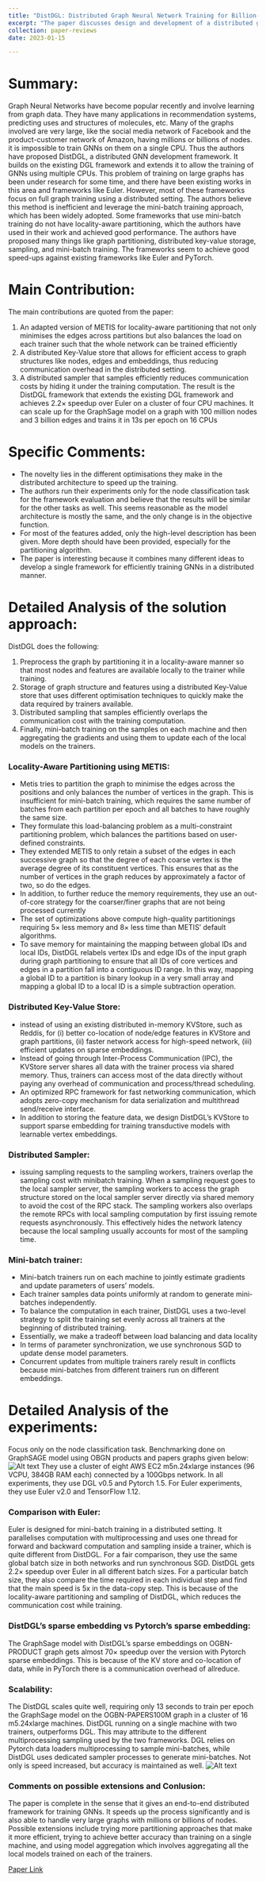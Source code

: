 ```yaml
---
title: "DistDGL: Distributed Graph Neural Network Training for Billion-Scale Graphs"
excerpt: "The paper discusses design and development of a distributed graph neural network training framework based on existing Deep Graph Library."
collection: paper-reviews
date: 2023-01-15

---
```


Summary:
======
Graph Neural Networks have become popular recently and involve learning from graph data.
They have many applications in recommendation systems, predicting uses and structures of
molecules, etc. Many of the graphs involved are very large, like the social media network of
Facebook and the product-customer network of Amazon, having millions or billions of nodes. it
is impossible to train GNNs on them on a single CPU. Thus the authors have proposed
DistDGL, a distributed GNN development framework. It builds on the existing DGL framework
and extends it to allow the training of GNNs using multiple CPUs.
This problem of training on large graphs has been under research for some time, and there
have been existing works in this area and frameworks like Euler. However, most of these
frameworks focus on full graph training using a distributed setting. The authors believe this
method is inefficient and leverage the mini-batch training approach, which has been widely
adopted. Some frameworks that use mini-batch training do not have locality-aware partitioning,
which the authors have used in their work and achieved good performance.
The authors have proposed many things like graph partitioning, distributed key-value storage,
sampling, and mini-batch training. The frameworks seem to achieve good speed-ups against
existing frameworks like Euler and PyTorch.

Main Contribution:
======
The main contributions are quoted from the paper:
1. An adapted version of METIS for locality-aware partitioning that not only minimises the
edges across partitions but also balances the load on each trainer such that the whole
network can be trained efficiently
2. A distributed Key-Value store that allows for efficient access to graph structures like
nodes, edges and embeddings, thus reducing communication overhead in the
distributed setting.
3. A distributed sampler that samples efficiently reduces communication costs by hiding it
under the training computation.
The result is the DistDGL framework that extends the existing DGL framework and achieves
2.2× speedup over Euler on a cluster of four CPU machines. It can scale up for the GraphSage
model on a graph with 100 million nodes and 3 billion edges and trains it in 13s per epoch on 16
CPUs

Specific Comments:
======
* The novelty lies in the different optimisations they make in the distributed architecture to
speed up the training.
* The authors run their experiments only for the node classification task for the framework
evaluation and believe that the results will be similar for the other tasks as well. This
seems reasonable as the model architecture is mostly the same, and the only change is
in the objective function.
* For most of the features added, only the high-level description has been given. More
depth should have been provided, especially for the partitioning algorithm.
* The paper is interesting because it combines many different ideas to develop a single
framework for efficiently training GNNs in a distributed manner.

Detailed Analysis of the solution approach:
======
DistDGL does the following:
1. Preprocess the graph by partitioning it in a locality-aware manner so that most nodes
and features are available locally to the trainer while training.
2. Storage of graph structure and features using a distributed Key-Value store that uses
different optimisation techniques to quickly make the data required by trainers available.
3. Distributed sampling that samples efficiently overlaps the communication cost with the
training computation.
4. Finally, mini-batch training on the samples on each machine and then aggregating the
gradients and using them to update each of the local models on the trainers.
### Locality-Aware Partitioning using METIS:
* Metis tries to partition the graph to minimise the edges across the positions and only
balances the number of vertices in the graph. This is insufficient for mini-batch training,
which requires the same number of batches from each partition per epoch and all
batches to have roughly the same size.
* They formulate this load-balancing problem as a multi-constraint partitioning problem,
which balances the partitions based on user-defined constraints.
* They extended METIS to only retain a subset of the edges in each successive graph so
that the degree of each coarse vertex is the average degree of its constituent vertices.
This ensures that as the number of vertices in the graph reduces by approximately a
factor of two, so do the edges.
* In addition, to further reduce the memory requirements, they use an out-of-core strategy
for the coarser/finer graphs that are not being processed currently
* The set of optimizations above compute high-quality partitionings requiring 5× less
memory and 8× less time than METIS’ default algorithms.
* To save memory for maintaining the mapping between global IDs and local IDs, DistDGL
relabels vertex IDs and edge IDs of the input graph during graph partitioning to ensure
that all IDs of core vertices and edges in a partition fall into a contiguous ID range. In this
way, mapping a global ID to a partition is binary lookup in a very small array and
mapping a global ID to a local ID is a simple subtraction operation.
### Distributed Key-Value Store:
* instead of using an existing distributed in-memory KVStore, such as Reddis, for (i) better
co-location of node/edge features in KVStore and graph partitions, (ii) faster network
access for high-speed network, (iii) efficient updates on sparse embeddings.
* Instead of going through Inter-Process Communication (IPC), the KVStore server shares
all data with the trainer process via shared memory. Thus, trainers can access most of
the data directly without paying any overhead of communication and process/thread
scheduling.
* An optimized RPC framework for fast networking communication, which adopts
zero-copy mechanism for data serialization and multithread send/receive interface.
* In addition to storing the feature data, we design DistDGL’s KVStore to support sparse
embedding for training transductive models with learnable vertex embeddings.
### Distributed Sampler:
* issuing sampling requests to the sampling workers, trainers overlap the sampling cost
with minibatch training. When a sampling request goes to the local sampler server, the
sampling workers to access the graph structure stored on the local sampler server
directly via shared memory to avoid the cost of the RPC stack. The sampling workers
also overlaps the remote RPCs with local sampling computation by first issuing remote
requests asynchronously. This effectively hides the network latency because the local
sampling usually accounts for most of the sampling time.
### Mini-batch trainer:
* Mini-batch trainers run on each machine to jointly estimate gradients and update
parameters of users’ models.
* Each trainer samples data points uniformly at random to generate mini-batches
independently.
* To balance the computation in each trainer, DistDGL uses a two-level strategy to split the
training set evenly across all trainers at the beginning of distributed training.
* Essentially, we make a tradeoff between load balancing and data locality
* In terms of parameter synchronization, we use synchronous SGD to update dense
model parameters.
* Concurrent updates from multiple trainers rarely result in conflicts because mini-batches
from different trainers run on different embeddings.

Detailed Analysis of the experiments:
======
Focus only on the node classification task.
Benchmarking done on GraphSAGE model using OBGN products and papers graphs given
below:
![Alt text](/images/image.png)
They use a cluster of eight AWS EC2 m5n.24xlarge instances (96 VCPU, 384GB RAM each)
connected by a 100Gbps network. In all experiments, they use DGL v0.5 and Pytorch 1.5. For
Euler experiments, they use Euler v2.0 and TensorFlow 1.12.
### Comparison with Euler:
Euler is designed for mini-batch training in a distributed setting. It parallelises computation with
multiprocessing and uses one thread for forward and backward computation and sampling
inside a trainer, which is quite different from DistDGL. For a fair comparison, they use the same
global batch size in both networks and run synchronous SGD.
DistDGL gets 2.2× speedup over Euler in all different batch sizes. For a particular batch size,
they also compare the time required in each individual step and find that the main speed is 5x in
the data-copy step. This is because of the locality-aware partitioning and sampling of DistDGL,
which reduces the communication cost while training.
### DistDGL’s sparse embedding vs Pytorch’s sparse embedding:
The GraphSage model with DistDGL’s sparse embeddings on OGBN-PRODUCT graph gets
almost 70× speedup over the version with Pytorch sparse embeddings. This is because of the
KV store and co-location of data, while in PyTorch there is a communication overhead of
allreduce.
### Scalability:
The DistDGL scales quite well, requiring only 13 seconds to train per epoch the GraphSage
model on the OGBN-PAPERS100M graph in a cluster of 16 m5.24xlarge machines.
DistDGL running on a single machine with two trainers, outperforms DGL. This may attribute to
the different multiprocessing sampling used by the two frameworks. DGL relies on Pytorch data
loaders multiprocessing to sample mini-batches, while DistDGL uses dedicated sampler
processes to generate mini-batches. Not only is speed increased, but accuracy is maintained as
well.
![Alt text](/images/image1.png)
### Comments on possible extensions and Conlusion:
The paper is complete in the sense that it gives an end-to-end distributed framework for training
GNNs. It speeds up the process significantly and is also able to handle very large graphs with
millions or billions of nodes. Possible extensions include trying more partitioning approaches
that make it more efficient, trying to achieve better accuracy than training on a single machine,
and using model aggregation which involves aggregating all the local models trained on each of
the trainers.

[Paper Link](https://arxiv.org/abs/2010.05337)

